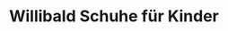 ---
title: "Willibald Schuhe für Kinder"
url: /hamburg/willibald-schuhe-fuer-kinder/
shop: Schuhe
---